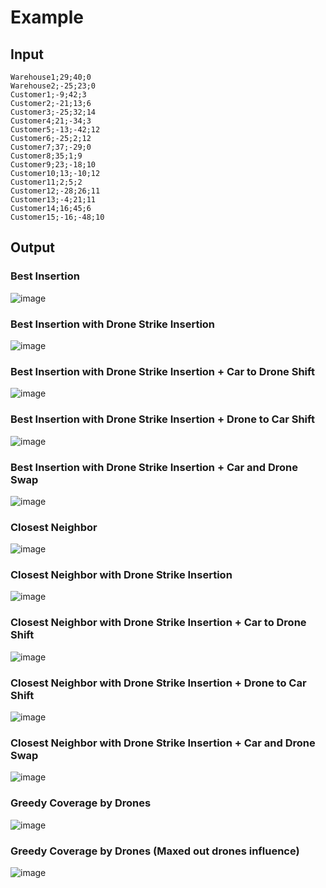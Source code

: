 # Example

## Input

```
Warehouse1;29;40;0
Warehouse2;-25;23;0
Customer1;-9;42;3
Customer2;-21;13;6
Customer3;-25;32;14
Customer4;21;-34;3
Customer5;-13;-42;12
Customer6;-25;2;12
Customer7;37;-29;0
Customer8;35;1;9
Customer9;23;-18;10
Customer10;13;-10;12
Customer11;2;5;2
Customer12;-28;26;11
Customer13;-4;21;11
Customer14;16;45;6
Customer15;-16;-48;10
```

## Output

### Best Insertion

![image](map_best_insertion.png)

### Best Insertion with Drone Strike Insertion

![image](map_best_insertion_with_drones.png)

### Best Insertion with Drone Strike Insertion + Car to Drone Shift

![image](map_best_insertion_with_drones_shift_c2d.png)

### Best Insertion with Drone Strike Insertion + Drone to Car Shift

![image](map_best_insertion_with_drones_shift_d2c.png)

### Best Insertion with Drone Strike Insertion + Car and Drone Swap

![image](map_best_insertion_with_drones_swap_cd.png)

### Closest Neighbor

![image](map_closest_neighbor.png)

### Closest Neighbor with Drone Strike Insertion

![image](map_closest_neighbor_with_drones.png)

### Closest Neighbor with Drone Strike Insertion + Car to Drone Shift

![image](map_closest_neighbor_with_drones_shift_c2d.png)

### Closest Neighbor with Drone Strike Insertion + Drone to Car Shift

![image](map_closest_neighbor_with_drones_shift_d2c.png)

### Closest Neighbor with Drone Strike Insertion + Car and Drone Swap

![image](map_closest_neighbor_with_drones_swap_cd.png)

### Greedy Coverage by Drones

![image](map_covering.png)

### Greedy Coverage by Drones (Maxed out drones influence)

![image](map_covering_max_drones.png)
